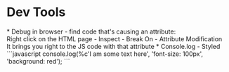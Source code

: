 <h1>Dev Tools</h1>
* Debug in browser - find code that's causing an attribute: <br />
Right click on the HTML page - Inspect - Break On - Attribute Modification<br />
It brings you right to the JS code with that attribute
* Console.log - Styled<br />
```javascript
console.log(%c'I am some text here', 'font-size: 100px', 'background: red');
```
